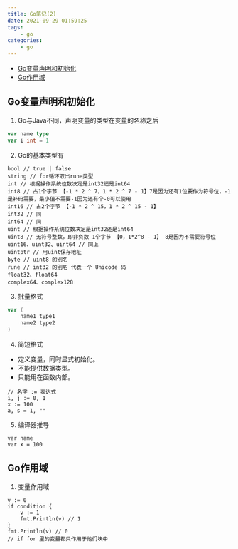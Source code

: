 ```yaml
---
title: Go笔记(2)
date: 2021-09-29 01:59:25
tags:
    - go
categories:
    - go
---
```


* [Go变量声明和初始化](#variable)
* [Go作用域](#scope)

### <h2 id="variable">Go变量声明和初始化</h2>

1. Go与Java不同，声明变量的类型在变量的名称之后
```go
var name type
var i int = 1
```

2. Go的基本类型有

```properties
bool // true | false
string // for循环取出rune类型
int // 根据操作系统位数决定是int32还是int64
int8 // 占1个字节 【-1 * 2 ^ 7，1 * 2 ^ 7 - 1】7是因为还有1位要作为符号位，-1是补码需要，最小值不需要-1因为还有个-0可以使用
int16 // 占2个字节 【-1 * 2 ^ 15，1 * 2 ^ 15 - 1】
int32 // 同
int64 // 同
uint // 根据操作系统位数决定是int32还是int64
uint8 // 无符号整数，即非负数 1个字节 【0，1*2^8 - 1】 8是因为不需要符号位
uint16、uint32、uint64 // 同上
uintptr // 用uint保存地址
byte // uint8 的别名
rune // int32 的别名 代表一个 Unicode 码
float32、float64
complex64、complex128
```

3. 批量格式

```go
var (
	name1 type1
	name2 type2
)
```

4. 简短格式

* 定义变量，同时显式初始化。
* 不能提供数据类型。
* 只能用在函数内部。

``` golang
// 名字 := 表达式
i, j := 0, 1
x := 100
a, s = 1, ""
```

5. 编译器推导

```
var name
var x = 100
```

### <h2 id="scope">Go作用域</h2>

1. 变量作用域

``` golang
v := 0
if condition {
	v := 1
	fmt.Println(v) // 1
}
fmt.Println(v) // 0
// if for 里的变量都只作用于他们块中
```
